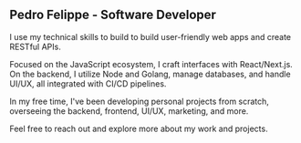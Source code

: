## Pedro Felippe - Software Developer

I use my technical skills to build to build user-friendly web apps and create RESTful APIs.

Focused on the JavaScript ecosystem, I craft interfaces with React/Next.js. On the backend, I utilize Node and Golang, manage databases, and handle UI/UX, all integrated with CI/CD pipelines.

In my free time, I've been developing personal projects from scratch, overseeing the backend, frontend, UI/UX, marketing, and more.

Feel free to reach out and explore more about my work and projects.
